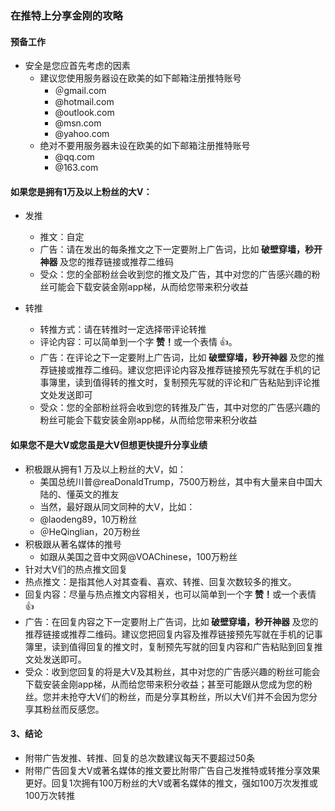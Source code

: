 ### 在推特上分享金刚的攻略

#### 预备工作
- 安全是您应首先考虑的因素
  - 建议您使用服务器设在欧美的如下邮箱注册推特账号
    - ＠gmail.com
    - @hotmail.com
    - @outlook.com
    - @msn.com
    - @yahoo.com
  - 绝对不要用服务器未设在欧美的如下邮箱注册推特账号
    - @qq.com
    - @163.com

#### 如果您是拥有1万及以上粉丝的大V：
- 发推
  - 推文：自定
  - 广告：请在发出的每条推文之下一定要附上广告词，比如<Strong> 破壁穿墙，秒开神器 </Strong>及您的推荐链接或推荐二维码
  - 受众：您的全部粉丝会收到您的推文及广告，其中对您的广告感兴趣的粉丝可能会下载安装金刚app梯，从而给您带来积分收益

- 转推
  - 转推方式：请在转推时一定选择带评论转推
  - 评论内容：可以简单到一个字<Strong> 赞！</Strong>或一个表情 👍。
  - 广告：在评论之下一定要附上广告词，比如<Strong> 破壁穿墙，秒开神器 </Strong>及您的推荐链接或推荐二维码。建议您把评论内容及推荐链接预先写就在手机的记事簿里，读到值得转的推文时，复制预先写就的评论和广告粘贴到评论推文处发送即可
  - 受众：您的全部粉丝将会收到您的转推及广告，其中对您的广告感兴趣的粉丝可能会下载安装金刚app梯，从而给您带来积分收益

#### 如果您不是大V或您虽是大V但想更快提升分享业绩
- 积极跟从拥有1 万及以上粉丝的大V，如：
  - 美国总统川普@reaDonaldTrump，7500万粉丝，其中有大量来自中国大陆的、懂英文的推友
  - 当然，最好跟从同文同种的大V，比如：
  - @laodeng89，10万粉丝
  - ＠HeQinglian，20万粉丝
- 积极跟从著名媒体的推号
  - 如跟从美国之音中文网@VOAChinese，100万粉丝
- 针对大V们的热点推文回复
- 热点推文：是指其他人对其查看、喜欢、转推、回复次数较多的推文。
- 回复内容：尽量与热点推文内容相关，也可以简单到一个字<Strong> 赞！</Strong>或一个表情 👍
- 广告：在回复内容之下一定要附上广告词，比如<Strong> 破壁穿墙，秒开神器 </Strong>及您的推荐链接或推荐二维码。建议您把回复内容及推荐链接预先写就在手机的记事簿里，读到值得回复的推文时，复制预先写就的回复内容和广告粘贴到回复推文处发送即可。
- 受众：收到您回复的将是大V及其粉丝，其中对您的广告感兴趣的粉丝可能会下载安装金刚app梯，从而给您带来积分收益；甚至可能跟从您成为您的粉丝。您并未抢夺大V们的粉丝，而是分享其粉丝，所以大V们并不会因为您分享其粉丝而反感您。
#### 3、结论
- 附带广告发推、转推、回复的总次数建议每天不要超过50条
- 附带广告回复大V或著名媒体的推文要比附带广告自己发推特或转推分享效果更好。回复1次拥有100万粉丝的大V或著名媒体的推文，强如100万次发推或100万次转推

